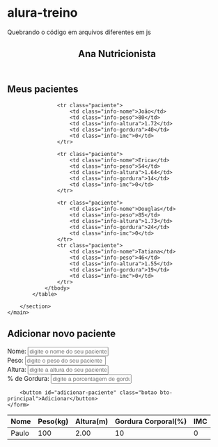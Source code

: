 # alura-treino
Quebrando o código em arquivos diferentes em js
<!DOCTYPE html>
<html lang="pt-br">
<head>
    <meta charset="UTF-8">
    <meta http-equiv="X-UA-Compatible" content="IE=edge">
    <meta name="viewport" content="width=device-width, initial-scale=1.0">
    <link rel="stylesheet" href="index.css">
    <title>projeto</title>
    <script src="po.js" defer></script>
</head>
<body>
    <header>
		<div class="container">
			<h2 class="titulo">Ana Nutricionista</h2>
		</div>
	</header>
	<main>
		<section class="container">
			<h2>Meus pacientes</h2>
			<table>
				<thead>
					<tr>
						<th>Nome</th>
						<th>Peso(kg)</th>
						<th>Altura(m)</th>
						<th>Gordura Corporal(%)</th>
						<th>IMC</th>
					</tr>
				</thead>
				<tbody id="tabela-pacientes">
					<tr class="paciente" id="primeiro-paciente">
						<td class="info-nome">Paulo</td>
						<td class="info-peso">100</td>
						<td class="info-altura">2.00</td>
						<td class="info-gordura">10</td>
						<td class="info-imc">0</td>
					</tr>

					<tr class="paciente">
						<td class="info-nome">João</td>
						<td class="info-peso">80</td>
						<td class="info-altura">1.72</td>
						<td class="info-gordura">40</td>
						<td class="info-imc">0</td>
					</tr>

					<tr class="paciente">
						<td class="info-nome">Erica</td>
						<td class="info-peso">54</td>
						<td class="info-altura">1.64</td>
						<td class="info-gordura">14</td>
						<td class="info-imc">0</td>
					</tr>

					<tr class="paciente">
						<td class="info-nome">Douglas</td>
						<td class="info-peso">85</td>
						<td class="info-altura">1.73</td>
						<td class="info-gordura">24</td>
						<td class="info-imc">0</td>
					</tr>
					<tr class="paciente">
						<td class="info-nome">Tatiana</td>
						<td class="info-peso">46</td>
						<td class="info-altura">1.55</td>
						<td class="info-gordura">19</td>
						<td class="info-imc">0</td>
					</tr>
				</tbody>
			</table>

		</section>
	</main>
<section class="container">
    <h2 id="titulo-form">Adicionar novo paciente</h2>
    <form id="form-adiciona">
        <div class="">
            <label for="nome">Nome:</label>
            <input id="nome" name="nome" type="text" placeholder="digite o nome do seu paciente" class="campo">
        </div>
        <div class="grupo">
            <label for="peso">Peso:</label>
            <input id="peso" name="peso" type="text" placeholder="digite o peso do seu paciente" class="campo campo-medio">
        </div>
        <div class="grupo">
            <label for="altura">Altura:</label>
            <input id="altura" name="altura" type="text" placeholder="digite a altura do seu paciente" class="campo campo-medio">
        </div>
        <div class="grupo">
            <label for="gordura">% de Gordura:</label>
            <input id="gordura" name="gordura" type="text" placeholder="digite a porcentagem de gordura do seu paciente" class="campo campo-medio">
        </div>

        <button id="adicionar-paciente" class="botao bto-principal">Adicionar</button>
    </form>
</section>
</body>
</html>
